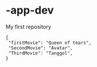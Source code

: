 # -app-dev
 My first repository
 ```
{
  "firstMovie": "Queen of tears",
  "SecondMovie": "Avatar",
  "ThirdMovie": "Tanggol",
}
```


